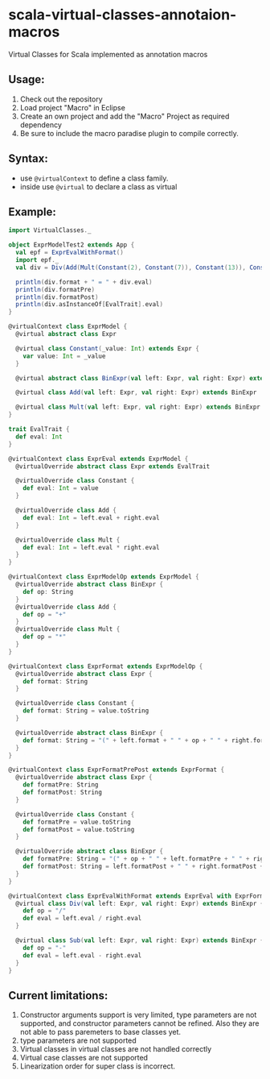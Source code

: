 scala-virtual-classes-annotaion-macros
======================================

Virtual Classes for Scala implemented as annotation macros

Usage:
-------
1. Check out the repository
2. Load project "Macro" in Eclipse
3. Create an own project and add the "Macro" Project as required dependency
4. Be sure to include the macro paradise plugin to compile correctly.

Syntax:
--------
- use `@virtualContext` to define a class family.
- inside use `@virtual` to declare a class as virtual

Example:
--------

```scala
import VirtualClasses._

object ExprModelTest2 extends App {
  val epf = ExprEvalWithFormat()
  import epf._
  val div = Div(Add(Mult(Constant(2), Constant(7)), Constant(13)), Constant(3))

  println(div.format + " = " + div.eval)
  println(div.formatPre)
  println(div.formatPost)
  println(div.asInstanceOf[EvalTrait].eval)
}

@virtualContext class ExprModel {
  @virtual abstract class Expr

  @virtual class Constant(_value: Int) extends Expr {
    var value: Int = _value
  }

  @virtual abstract class BinExpr(val left: Expr, val right: Expr) extends Expr

  @virtual class Add(val left: Expr, val right: Expr) extends BinExpr 

  @virtual class Mult(val left: Expr, val right: Expr) extends BinExpr
}

trait EvalTrait {
  def eval: Int
}

@virtualContext class ExprEval extends ExprModel {
  @virtualOverride abstract class Expr extends EvalTrait

  @virtualOverride class Constant {
    def eval: Int = value
  }

  @virtualOverride class Add {
    def eval: Int = left.eval + right.eval
  }

  @virtualOverride class Mult {
    def eval: Int = left.eval * right.eval
  }
}

@virtualContext class ExprModelOp extends ExprModel {
  @virtualOverride abstract class BinExpr {
    def op: String
  }
  @virtualOverride class Add {
    def op = "+"
  }
  @virtualOverride class Mult {
    def op = "*"
  }
}

@virtualContext class ExprFormat extends ExprModelOp {
  @virtualOverride abstract class Expr {
    def format: String
  }

  @virtualOverride class Constant {
    def format: String = value.toString
  }

  @virtualOverride abstract class BinExpr {
    def format: String = "(" + left.format + " " + op + " " + right.format + ")"
  }
}

@virtualContext class ExprFormatPrePost extends ExprFormat {
  @virtualOverride abstract class Expr {
    def formatPre: String
    def formatPost: String
  }

  @virtualOverride class Constant {
    def formatPre = value.toString
    def formatPost = value.toString
  }

  @virtualOverride abstract class BinExpr {
    def formatPre: String = "(" + op + " " + left.formatPre + " " + right.formatPre + ")"
    def formatPost: String = left.formatPost + " " + right.formatPost + " " + op
  }
}

@virtualContext class ExprEvalWithFormat extends ExprEval with ExprFormatPrePost {
  @virtual class Div(val left: Expr, val right: Expr) extends BinExpr {
    def op = "/"
    def eval = left.eval / right.eval
  }

  @virtual class Sub(val left: Expr, val right: Expr) extends BinExpr {
    def op = "-"
    def eval = left.eval - right.eval
  }
}
```

Current limitations:
-----
1. Constructor arguments support is very limited, type parameters are not supported, and constructor parameters cannot be refined. Also they are not able to pass paremeters to base classes yet.
2. type parameters are not supported
3. Virtual classes in virtual classes are not handled correctly
4. Virtual case classes are not supported
5. Linearization order for super class is incorrect.
